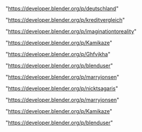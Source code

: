 "https://developer.blender.org/p/deutschland"

"https://developer.blender.org/p/kreditvergleich"

"https://developer.blender.org/p/imaginationtoreality"

"https://developer.blender.org/p/Kamikaze"

"https://developer.blender.org/p/Ghfvjkha"

"https://developer.blender.org/p/blenduser"

"https://developer.blender.org/p/marryjonsen"

 
"https://developer.blender.org/p/nicktsagaris"


"https://developer.blender.org/p/marryjonsen"


"https://developer.blender.org/p/Kamikaze"


"https://developer.blender.org/p/blenduser"


 

